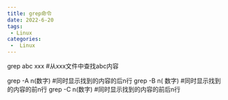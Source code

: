 ```yaml
---
title: grep命令
date: 2022-6-20
tags:
 - Linux
categories:
 -  Linux
---
```




grep abc xxx
#从xxx文件中查找abc内容

grep -A n(数字)
#同时显示找到的内容的后n行
grep -B n( 数字)
#同时显示找到的内容的前n行
grep -C n(数字)
#同时显示找到的内容的前后n行
